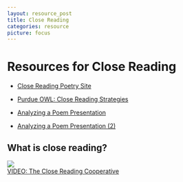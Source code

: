 ```yaml
---
layout: resource_post
title: Close Reading
categories: resource
picture: focus
---
```


# Resources for Close Reading

* [Close Reading Poetry Site](http://web.uvic.ca/~englblog/closereading/?author=2)

* [Purdue OWL: Close Reading Strategies](http://owl.english.purdue.edu/owl/resource/616/01/)

* [Analyzing a Poem Presentation](http://docs.google.com/viewer?url=https://github.com/axchristie/test/blob/gh-pages/assets/docs/close_reading/AnalyzingPoem.pptx?raw=true)

* [Analyzing a Poem Presentation (2)](http://docs.google.com/viewer?url=https://github.com/axchristie/test/blob/gh-pages/assets/docs/close_reading/AnalyzingPoemFeb2013Moodle.pptx?raw=true)

## What is close reading?

<object width="480" height="385"><a href="http://www.youtube.com/v/92eAN0Bjd84&amp;hl=en_US&amp;fs=1" target="_blank"><img src="http://img.youtube.com/vi/92eAN0Bjd84/1.jpg"><br>VIDEO: The Close Reading Cooperative</a></object>